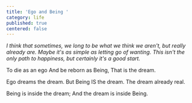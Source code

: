 ```yaml
---
title: 'Ego and Being '
category: life
published: true
centered: false
---
```


_I think that sometimes, we long to be what we think we aren't, but really already are. Maybe it's as simple as letting go of wanting. This isn't the only path to happiness, but  certainly it's a good start._

To die as an ego
And be reborn as Being,
That is the dream.

Ego dreams the dream.
But Being IS the dream.
The dream already real.

Being is inside the dream;
And the dream is inside Being.
